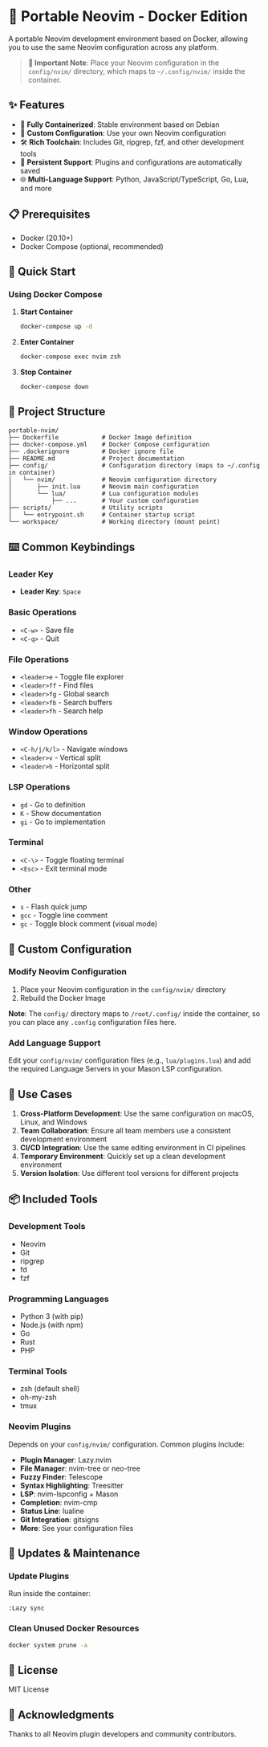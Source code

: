 # 🚀 Portable Neovim - Docker Edition

A portable Neovim development environment based on Docker, allowing you to use the same Neovim configuration across any platform.

> **📝 Important Note**: Place your Neovim configuration in the `config/nvim/` directory, which maps to `~/.config/nvim/` inside the container.

## ✨ Features

- 🐋 **Fully Containerized**: Stable environment based on Debian
- 🎨 **Custom Configuration**: Use your own Neovim configuration
- 🛠️ **Rich Toolchain**: Includes Git, ripgrep, fzf, and other development tools
- 💾 **Persistent Support**: Plugins and configurations are automatically saved
- 🌐 **Multi-Language Support**: Python, JavaScript/TypeScript, Go, Lua, and more

## 📋 Prerequisites

- Docker (20.10+)
- Docker Compose (optional, recommended)

## 🚀 Quick Start

### Using Docker Compose

1. **Start Container**
   ```bash
   docker-compose up -d
   ```

2. **Enter Container**
   ```bash
   docker-compose exec nvim zsh
   ```

3. **Stop Container**
   ```bash
   docker-compose down
   ```

## 📂 Project Structure

```
portable-nvim/
├── Dockerfile            # Docker Image definition
├── docker-compose.yml    # Docker Compose configuration
├── .dockerignore         # Docker ignore file
├── README.md             # Project documentation
├── config/               # Configuration directory (maps to ~/.config in container)
│   └── nvim/             # Neovim configuration directory
│       ├── init.lua      # Neovim main configuration
│       └── lua/          # Lua configuration modules
│           ├── ...       # Your custom configuration
├── scripts/              # Utility scripts
│   └── entrypoint.sh     # Container startup script
└── workspace/            # Working directory (mount point)
```

## ⌨️ Common Keybindings

### Leader Key
- **Leader Key**: `Space`

### Basic Operations
- `<C-w>` - Save file
- `<C-q>` - Quit

### File Operations
- `<leader>e` - Toggle file explorer
- `<leader>ff` - Find files
- `<leader>fg` - Global search
- `<leader>fb` - Search buffers
- `<leader>fh` - Search help

### Window Operations
- `<C-h/j/k/l>` - Navigate windows
- `<leader>v` - Vertical split
- `<leader>h` - Horizontal split

### LSP Operations
- `gd` - Go to definition
- `K` - Show documentation
- `gi` - Go to implementation

### Terminal
- `<C-\>` - Toggle floating terminal
- `<Esc>` - Exit terminal mode

### Other
- `s` - Flash quick jump
- `gcc` - Toggle line comment
- `gc` - Toggle block comment (visual mode)

## 🔧 Custom Configuration

### Modify Neovim Configuration

1. Place your Neovim configuration in the `config/nvim/` directory
2. Rebuild the Docker Image

**Note**: The `config/` directory maps to `/root/.config/` inside the container, so you can place any `.config` configuration files here.

### Add Language Support

Edit your `config/nvim/` configuration files (e.g., `lua/plugins.lua`) and add the required Language Servers in your Mason LSP configuration.

## 🎯 Use Cases

1. **Cross-Platform Development**: Use the same configuration on macOS, Linux, and Windows
2. **Team Collaboration**: Ensure all team members use a consistent development environment
3. **CI/CD Integration**: Use the same editing environment in CI pipelines
4. **Temporary Environment**: Quickly set up a clean development environment
5. **Version Isolation**: Use different tool versions for different projects

## 📦 Included Tools

### Development Tools
- Neovim
- Git
- ripgrep
- fd
- fzf

### Programming Languages
- Python 3 (with pip)
- Node.js (with npm)
- Go
- Rust
- PHP

### Terminal Tools
- zsh (default shell)
- oh-my-zsh
- tmux

### Neovim Plugins
Depends on your `config/nvim/` configuration. Common plugins include:
- **Plugin Manager**: Lazy.nvim
- **File Manager**: nvim-tree or neo-tree
- **Fuzzy Finder**: Telescope
- **Syntax Highlighting**: Treesitter
- **LSP**: nvim-lspconfig + Mason
- **Completion**: nvim-cmp
- **Status Line**: lualine
- **Git Integration**: gitsigns
- **More**: See your configuration files

## 🔄 Updates & Maintenance

### Update Plugins
Run inside the container:
```vim
:Lazy sync
```

### Clean Unused Docker Resources
```bash
docker system prune -a
```

## 📄 License

MIT License

## 🙏 Acknowledgments

Thanks to all Neovim plugin developers and community contributors.
